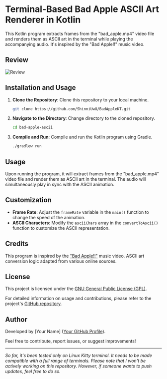 
# Terminal-Based Bad Apple ASCII Art Renderer in Kotlin

This Kotlin program extracts frames from the "bad_apple.mp4" video file and renders them as ASCII art in the terminal while playing the accompanying audio. It's inspired by the "Bad Apple!!" music video.

## Review 
![Review](review.gif)

## Installation and Usage

1. **Clone the Repository**: Clone this repository to your local machine.

   ```bash
   git clone https://github.com/ShinniUwU/BadAppleKT.git
   ```

2. **Navigate to the Directory**: Change directory to the cloned repository.

   ```bash
   cd bad-apple-ascii
   ```

3. **Compile and Run**: Compile and run the Kotlin program using Gradle.

   ```bash
   ./gradlew run
   ```

## Usage

Upon running the program, it will extract frames from the "bad_apple.mp4" video file and render them as ASCII art in the terminal. The audio will simultaneously play in sync with the ASCII animation.

## Customization

- **Frame Rate**: Adjust the `frameRate` variable in the `main()` function to change the speed of the animation.
- **ASCII Characters**: Modify the `asciiChars` array in the `convertToAscii()` function to customize the ASCII representation.

## Credits

This program is inspired by the ["Bad Apple!!"](https://github.com/fumiya-kume/BadAppleK?tab=readme-ov-file) music video.
ASCII art conversion logic adapted from various online sources.

## License

This project is licensed under the [GNU General Public License (GPL)](LICENSE).

For detailed information on usage and contributions, please refer to the project's [GitHub repository](https://github.com/shinni715/bad-apple-ascii).

## Author

Developed by [Your Name] ([Your GitHub Profile](https://github.com/yourusername)).

Feel free to contribute, report issues, or suggest improvements!

---

*So far, it's been tested only on Linux Kitty terminal. It needs to be made compatible with a full range of terminals. Please note that I won't be actively working on this repository. However, if someone wants to push updates, feel free to do so.*

